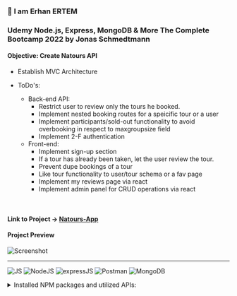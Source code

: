 ### 👋 **I am Erhan ERTEM**

### Udemy Node.js, Express, MongoDB & More The Complete Bootcamp 2022 by Jonas Schmedtmann

#### **Objective:** Create Natours API

- Establish MVC Architecture

- ToDo's:
  - Back-end API:
    - Restrict user to review only the tours he booked.
    - Implement nested booking routes for a speicific tour or a user
    - Implement participants/sold-out functionality to avoid overbooking in respect to maxgroupsize field
    - Implement 2-F authentication
  - Front-end:
    - Implement sign-up section
    - If a tour has already been taken, let the user review the tour.
    - Prevent dupe bookings of a tour
    - Like tour functionality to user/tour schema or a fav page
    - Implement my reviews page via react
    - Implement admin panel for CRUD operations via react

&emsp;

#### Link to Project &rarr; [Natours-App](https://natours-app-erhan-ertem.up.railway.app)

#### Project Preview

![Screenshot](screenshot.webp)

---

![JS](https://img.shields.io/badge/JavaScript-323330?style=flat&logo=javascript&logoColor=F7DF1E) ![NodeJS](https://img.shields.io/badge/Node.js-339933?style=flat&logo=nodedotjs&logoColor=white) ![expressJS](https://img.shields.io/badge/Express.js-000000?style=flat&logo=express&logoColor=white) ![Postman](https://img.shields.io/badge/Postman-FF6C37?style=flat&logo=Postman&logoColor=white) ![MongoDB](https://img.shields.io/badge/MongoDB-4EA94B?style=flat&logo=mongodb&logoColor=white)

<details>
<summary>Installed NPM packages and utilized APIs:</summary>

| Package command                       | Package link                                                                                                        | Description                                                                                                                                                                                  |
| ------------------------------------- | ------------------------------------------------------------------------------------------------------------------- | -------------------------------------------------------------------------------------------------------------------------------------------------------------------------------------------- |
| npm i -g nodemon                      | <https://www.npmjs.com/package/nodemon>                                                                             | Nodemon is a helper tool for developing Node.js based applications.                                                                                                                          |
| npm i -g win-node-env                 | <https://www.npmjs.com/package/win-node-env>                                                                        | Run npm scripts on Windows (package.JSON) that set (common) environment variables.                                                                                                           |
| npm i -g ndb                          | <https://www.npmjs.com/package/ndb>                                                                                 | An improved debugging experience for Node.js thru ChromeDevTools                                                                                                                             |
| npm i dotenv                          | <https://www.npmjs.com/package/dotenv>                                                                              | Dotenv is a zero-dependency module that loads environment variables from a .env file into process.env                                                                                        |
| npm i express                         | <https://www.npmjs.com/package/express>                                                                             | Fast, unopinionated, minimalist web framework for Node.js                                                                                                                                    |
| npm i morgan                          | <https://www.npmjs.com/package/morgan>                                                                              | HTTP request logger middleware for node terminal.js                                                                                                                                          |
| npm i mongoose                        | <https://www.npmjs.com/package/mongoose>                                                                            | Mongoose is a MongoDB object modeling tool designed to work in an asynchronous environment (MongoDB driver)                                                                                  |
| npm i slugify                         | <https://www.npmjs.com/package/slugify>                                                                             | Slugifies the strings                                                                                                                                                                        |
| npm i validator                       | <https://www.npmjs.com/package/validator>                                                                           | A library of string validators and sanitizers                                                                                                                                                |
| npm i bcryptjs                        | <https://github.com/dcodeIO/bcrypt.js>                                                                              | Optimized bcrypt in JavaScript with zero dependencies                                                                                                                                        |
| npm i jsonwebtoken                    | <https://www.npmjs.com/package/jsonwebtoken>                                                                        | An implementation of JSON Web Tokens                                                                                                                                                         |
| npm i nodemailer                      | <https://nodemailer.com/about/>                                                                                     | Send emails from Node.js                                                                                                                                                                     |
| npm i express-rate-limit              | <https://www.npmjs.com/package/express-rate-limit>                                                                  | Security: Basic rate-limiting middleware for Express. (Security measure for DOS or Bruteforce attacks)                                                                                       |
| npm i helmet                          | <https://www.npmjs.com/package/helmet>                                                                              | Security: Helps you secure your Express apps by setting various HTTP headers. (Secure HTTP Headers)                                                                                          |
| npm i express-mongo-sanitize          | <https://www.npmjs.com/package/express-mongo-sanitize>                                                              | Security: Sanitizes user-supplied data to prevent MongoDB Operator Injection.                                                                                                                |
| npm i xss-clean                       | <https://www.npmjs.com/package/xss-clean>                                                                           | Security: Node.js Connect middleware to sanitize user input coming from POST body, GET queries, and url params.                                                                              |
| npm i hpp                             | <https://www.npmjs.com/package/hpp>                                                                                 | Security: Express middleware to protect against HTTP Parameter Pollution attacks.                                                                                                            |
| npm i pug                             | <https://www.npmjs.com/package/pug>                                                                                 | Pug is a high performance template engine.                                                                                                                                                   |
| npm i axios OR via script referencing | <https://www.npmjs.com/package/axios> OR <https://cdnjs.com/libraries/axios> OR <https://axios-http.com/docs/intro> | Axios is a promise-based HTTP Client for node.js and the browser.                                                                                                                            |
| npm i cookie-parser                   | <https://www.npmjs.com/package/cookie-parser>                                                                       | Parse Cookie header and populate req.cookies with an object keyed by the cookie names.                                                                                                       |
| npm install --save-dev parcel         | <https://www.npmjs.com/package/parcel-bundler> OR <https://parceljs.org/getting-started/migration/>                 | Web application bundler                                                                                                                                                                      |
| npm i core-js                         | <https://www.npmjs.com/package/core-js>                                                                             | Polyfilling support for older browsers                                                                                                                                                       |
| npm i regenerator-runtime             | <https://www.npmjs.com/package/regenerator-runtime>                                                                 | Standalone runtime for Regenerator-compiled generator and async functions.                                                                                                                   |
| npm i mapbox-gl                       | <https://www.npmjs.com/package/mapbox-gl> OR <https://docs.mapbox.com/mapbox-gl-js/guides/install/>                 | Mapbox library                                                                                                                                                                               |
| npm i multer                          | <https://github.com/expressjs/multer#readme>                                                                        | Multer is a node.js middleware for handling multipart/form-data, which is primarily used for uploading files. Multer will not process any form which is not multipart (multipart/form-data). |
| npm i sharp                           | <https://www.npmjs.com/package/sharp> OR <https://sharp.pixelplumbing.com/>                                         | Resize, reformat images                                                                                                                                                                      |
| npm i html-to-text                    | <https://www.npmjs.com/package/html-to-text>                                                                        | Parses HTML and returns beautiful text                                                                                                                                                       |
| npm i stripe                          | <https://www.npmjs.com/package/stripe> OR <https://stripe.com/docs/js>                                              | The Stripe Node library provides convenient access to the Stripe API from applications written in server-side JavaScript                                                                     |
| npm i compression                     | <https://www.npmjs.com/package/compression>                                                                         | Node.js compression middleware via deflate and gzip coding options                                                                                                                           |
| npm i cors                            | <https://www.npmjs.com/package/cors>                                                                                | CORS is a node.js package for providing a Connect/Express middleware that can be used to enable CORS with various options                                                                    |

</details>

&emsp;
